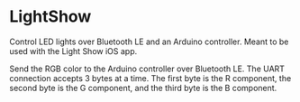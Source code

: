 LightShow
=========

Control LED lights over Bluetooth LE and an Arduino controller.  Meant to be used with the Light Show iOS app.

Send the RGB color to the Arduino controller over Bluetooth LE.  The UART connection accepts 3 bytes at a time.  The first byte is the R component, the second byte is the G component, and the third byte is the B component.
